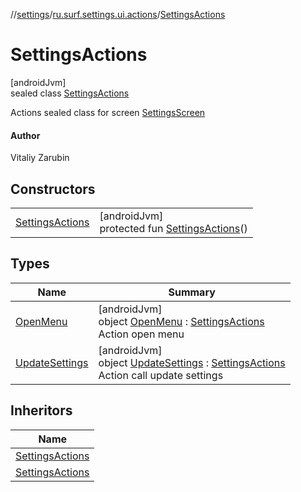 //[settings](../../../index.md)/[ru.surf.settings.ui.actions](../index.md)/[SettingsActions](index.md)

# SettingsActions

[androidJvm]\
sealed class [SettingsActions](index.md)

Actions sealed class for screen [SettingsScreen](../../ru.surf.settings.ui.screens.settings/-settings-screen.md)

#### Author

Vitaliy Zarubin

## Constructors

| | |
|---|---|
| [SettingsActions](-settings-actions.md) | [androidJvm]<br>protected fun [SettingsActions](-settings-actions.md)() |

## Types

| Name | Summary |
|---|---|
| [OpenMenu](-open-menu/index.md) | [androidJvm]<br>object [OpenMenu](-open-menu/index.md) : [SettingsActions](index.md)<br>Action open menu |
| [UpdateSettings](-update-settings/index.md) | [androidJvm]<br>object [UpdateSettings](-update-settings/index.md) : [SettingsActions](index.md)<br>Action call update settings |

## Inheritors

| Name |
|---|
| [SettingsActions](-open-menu/index.md) |
| [SettingsActions](-update-settings/index.md) |
